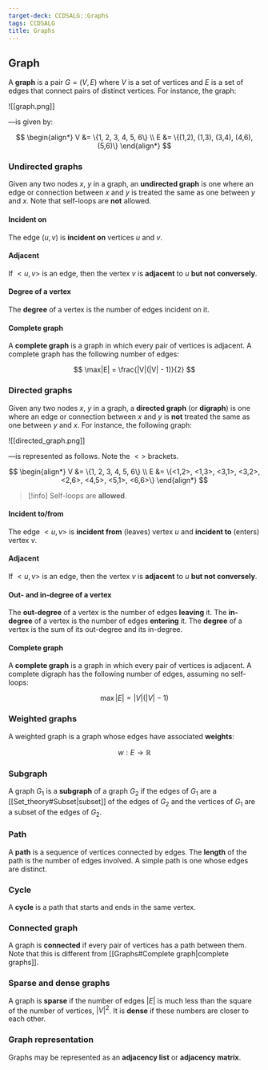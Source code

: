 ```yaml
---
target-deck: CCDSALG::Graphs
tags: CCDSALG
title: Graphs
---
```


## Graph

A **graph** is a pair $G = (V, E)$ where $V$ is a set of vertices and $E$ is a set of edges that connect pairs of distinct vertices. For instance, the graph:

![[graph.png]]

—is given by:

$$
\begin{align*}
V &= \{1, 2, 3, 4, 5, 6\} \\
E &= \{(1,2), (1,3), (3,4), (4,6), (5,6)\}
\end{align*}
$$

<!--ID: 1723125359010-->

### Undirected graphs

Given any two nodes $x$, $y$ in a graph, an **undirected graph** is one where an edge or connection between $x$ and $y$ is treated the same as one between $y$ and $x$. Note that self-loops are **not** allowed.

<!--ID: 1723125359012-->

#### Incident on

The edge $(u,v)$ is **incident on** vertices $u$ and $v$.

<!--ID: 1723125359014-->

#### Adjacent

If $<u,v>$ is an edge, then the vertex $v$ is **adjacent** to $u$ **but not conversely**.

<!--ID: 1723125359017-->

#### Degree of a vertex

The **degree** of a vertex is the number of edges incident on it.

<!--ID: 1723125359020-->

#### Complete graph

A **complete graph** is a graph in which every pair of vertices is adjacent. A complete graph has the following number of edges:

$$
\max|E| = \frac{|V|(|V| - 1)}{2}
$$

<!--ID: 1723125359023-->

### Directed graphs

Given any two nodes $x$, $y$ in a graph, a **directed graph** (or **digraph**) is one where an edge or connection between $x$ and $y$ is **not** treated the same as one between $y$ and $x$. For instance, the following graph:

![[directed_graph.png]]

—is represented as follows. Note the $<>$ brackets.

$$
\begin{align*}
V &= \{1, 2, 3, 4, 5, 6\} \\
E &= \{<1,2>, <1,3>, <3,1>, <3,2>, <2,6>, <4,5>, <5,1>, <6,6>\}
\end{align*}
$$

>[!info] Self-loops are **allowed**.

<!--ID: 1723125359027-->

#### Incident to/from

The edge $<u,v>$ is **incident from** (leaves) vertex $u$ and **incident to** (enters) vertex $v$.

<!--ID: 1723125359031-->

#### Adjacent

If $<u,v>$ is an edge, then the vertex $v$ is **adjacent** to $u$ **but not conversely**.

#### Out- and in-degree of a vertex

The **out-degree** of a vertex is the number of edges **leaving** it. The **in-degree** of a vertex is the number of edges **entering** it. The **degree** of a vertex is the sum of its out-degree and its in-degree.

<!--ID: 1723125359035-->

#### Complete graph

A **complete graph** is a graph in which every pair of vertices is adjacent. A complete digraph has the following number of edges, assuming no self-loops:

$$
\max|E| = |V|(|V| - 1)
$$

### Weighted graphs

A weighted graph is a graph whose edges have associated **weights**:

$$
w : E \to \mathbb{R}
$$

<!--ID: 1723125359038-->

### Subgraph

A graph $G_1$ is a **subgraph** of a graph $G_2$ if the edges of $G_1$ are a [[Set_theory#Subset|subset]] of the edges of $G_2$ and the vertices of $G_1$ are a subset of the edges of $G_2$.

<!--ID: 1723125359040-->

### Path

A **path** is a sequence of vertices connected by edges. The **length** of the path is the number of edges involved. A simple path is one whose edges are distinct.

<!--ID: 1723125359043-->

### Cycle

A **cycle** is a path that starts and ends in the same vertex.

<!--ID: 1723125359045-->

### Connected graph

A graph is **connected** if every pair of vertices has a path between them. Note that this is different from [[Graphs#Complete graph|complete graphs]].

<!--ID: 1723125359048-->

### Sparse and dense graphs

A graph is **sparse** if the number of edges $|E|$ is much less than the square of the number of vertices, $|V|^2$. It is **dense** if these numbers are closer to each other.

<!--ID: 1723125359050-->

### Graph representation

Graphs may be represented as an **adjacency list** or **adjacency matrix**.

<!--ID: 1723125359053-->
